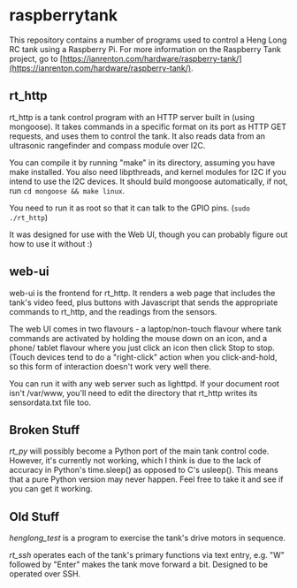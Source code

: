 raspberrytank
=============

This repository contains a number of programs used to control a Heng Long RC tank using a Raspberry Pi.  For more
information on the Raspberry Tank project, go to [https://ianrenton.com/hardware/raspberry-tank/](https://ianrenton.com/hardware/raspberry-tank/).

rt_http
-------

rt_http is a tank control program with an HTTP server built in (using mongoose).
It takes commands in a specific format on its port as HTTP GET requests, and
uses them to control the tank.  It also reads data from an ultrasonic
rangefinder and compass module over I2C.

You can compile it by running "make" in its directory, assuming you have make
installed.  You also need libpthreads, and kernel modules for I2C if you
intend to use the I2C devices.  It should build mongoose automatically,
if not, run `cd mongoose && make linux`.

You need to run it as root so that it can talk to the GPIO pins. (`sudo ./rt_http`)

It was designed for use with the Web UI, though you can probably figure out
how to use it without :)

web-ui
------

web-ui is the frontend for rt_http.  It renders a web page that includes the
tank's video feed, plus buttons with Javascript that sends the appropriate
commands to rt_http, and the readings from the sensors.

The web UI comes in two flavours - a laptop/non-touch flavour where tank
commands are activated by holding the mouse down on an icon, and a phone/
tablet flavour where you just click an icon then click Stop to stop.
(Touch devices tend to do a "right-click" action when you click-and-hold,
so this form of interaction doesn't work very well there.

You can run it with any web server such as lighttpd.  If your document root
isn't /var/www, you'll need to edit the directory that rt_http writes its
sensordata.txt file too.

Broken Stuff
------------

*rt_py* will possibly become a Python port of the main tank control code. However,
it's currently not working, which I think is due to the lack of accuracy in
Python's time.sleep() as opposed to C's usleep(). This means that a pure Python
version may never happen. Feel free to take it and see if you can get it
working.

Old Stuff
---------

*henglong_test* is a program to exercise the tank's drive motors in sequence.

*rt_ssh* operates each of the tank's primary functions via text entry, e.g.
"W" followed by "Enter" makes the tank move forward a bit.  Designed to be
operated over SSH.
